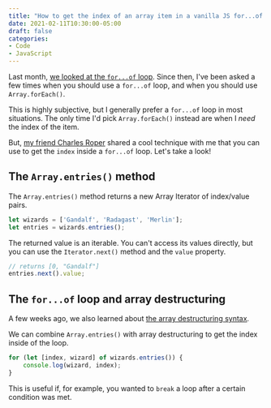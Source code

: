 ```yaml
---
title: "How to get the index of an array item in a vanilla JS for...of loop"
date: 2021-02-11T10:30:00-05:00
draft: false
categories:
- Code
- JavaScript
---
```


Last month, [we looked at the `for...of` loop](/the-for...of-loop-in-vanilla-js/). Since then, I've been asked a few times when you should use a `for...of` loop, and when you should use `Array.forEach()`.

This is highly subjective, but I generally prefer a `for...of` loop in most situations. The only time I'd pick `Array.forEach()` instead are when I _need_ the index of the item.

But, [my friend Charles Roper](https://github.com/charlesroper) shared a cool technique with me that you can use to get the `index` inside a `for...of` loop. Let's take a look!

## The `Array.entries()` method

The `Array.entries()` method returns a new Array Iterator of index/value pairs.

```js
let wizards = ['Gandalf', 'Radagast', 'Merlin'];
let entries = wizards.entries();
```

The returned value is an iterable. You can't access its values directly, but you can use the `Iterator.next()` method and the `value` property.

```js
// returns [0, "Gandalf"]
entries.next().value;
```

## The `for...of` loop and array destructuring

A few weeks ago, we also learned about [the array destructuring syntax](/destructing-in-vanilla-js/#array-destructuring).

We can combine `Array.entries()` with array destructuring to get the index inside of the loop.

```js
for (let [index, wizard] of wizards.entries()) {
	console.log(wizard, index);
}
```

This is useful if, for example, you wanted to `break` a loop after a certain condition was met.